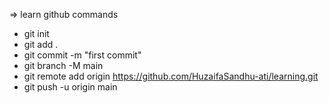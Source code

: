 => learn github commands
 
- git init
- git add  .
- git commit -m "first commit"
- git branch -M main
- git remote add origin https://github.com/HuzaifaSandhu-ati/learning.git
- git push -u origin main
